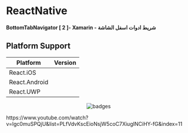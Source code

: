 # ReactNative

#### BottomTabNavigator [ 2 ]- Xamarin - شريط ادوات اسفل الشاشة

## Platform Support

|Platform|Version|
| ------------------- | :------------------: |
|React.iOS|
|React.Android|
|React.UWP|


<p align="center">
   <img src="https://i.imgur.com/MWiQFud.gif" alt="badges" style="margin:auto">
</p>


<p>
  https://www.youtube.com/watch?v=lgc0muSPQjU&list=PLfVdvKscEioNsjW5coC7XiugINCiHY-fG&index=11
</p>
